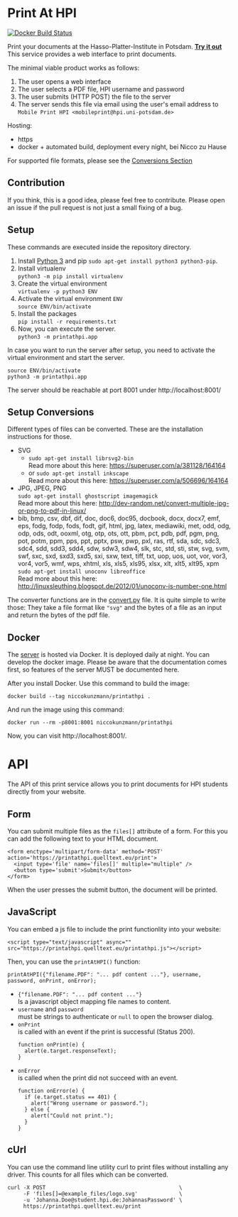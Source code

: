 # Print At HPI

[![Docker Build Status](https://img.shields.io/docker/build/niccokunzmann/printathpi.svg)](https://hub.docker.com/r/niccokunzmann/printathpi/builds/)

Print your documents at the Hasso-Platter-Institute in Potsdam. [**Try it out**][server]
This service provides a web interface to print documents.

The minimal viable product works as follows:

1. The user opens a web interface
2. The user selects a PDF file, HPI username and password
3. The user submits (HTTP POST) the file to the server
4. The server sends this file via email using the user's email address to `Mobile Print HPI <mobileprint@hpi.uni-potsdam.de>`

Hosting:
- https
- docker + automated build, deployment every night, bei Nicco zu Hause

For supported file formats, please see the [Conversions Section][conversions]

Contribution
------------

If you think, this is a good idea, please feel free to contribute.
Please open an issue if the pull request is not just a small fixing of a bug.

Setup
-----

These commands are executed inside the repository directory.

1. Install [Python 3][py] and pip
   `sudo apt-get install python3 python3-pip`.
2. Install virtualenv  
   `python3 -m pip install virtualenv`
3. Create the virtual environment  
   `virtualenv -p python3 ENV`
4. Activate the virtual environment `ENV`  
   `source ENV/bin/activate`
5. Install the packages  
   `pip install -r requirements.txt`
6. Now, you can execute the server.  
   `python3 -m printathpi.app`

In case you want to run the server after setup,
you need to activate the virtual environment and start the server.

```
source ENV/bin/activate
python3 -m printathpi.app
```

The server should be reachable at port 8001 under http://localhost:8001/

Setup Conversions
-----------------
[conversions]: #setup-conversions

Different types of files can be converted.
These are the installation instructions for those.

- SVG  
  - `sudo apt-get install librsvg2-bin`  
      Read more about this here: https://superuser.com/a/381128/164164
  - or `sudo apt-get install inkscape`  
      Read more about this here: https://superuser.com/a/506696/164164
- JPG, JPEG, PNG  
  `sudo apt-get install ghostscript imagemagick`  
  Read more about this here: http://dev-random.net/convert-multiple-jpg-or-png-to-pdf-in-linux/
- bib, bmp, csv, dbf, dif, doc, doc6, doc95, docbook, docx, docx7, emf, eps, fodg, fodp, fods, fodt, gif, html, jpg, latex, mediawiki, met, odd, odg, odp, ods, odt, ooxml, otg, otp, ots, ott, pbm, pct, pdb, pdf, pgm, png, pot, potm, ppm, pps, ppt, pptx, psw, pwp, pxl, ras, rtf, sda, sdc, sdc3, sdc4, sdd, sdd3, sdd4, sdw, sdw3, sdw4, slk, stc, std, sti, stw, svg, svm, swf, sxc, sxd, sxd3, sxd5, sxi, sxw, text, tiff, txt, uop, uos, uot, vor, vor3, vor4, vor5, wmf, wps, xhtml, xls, xls5, xls95, xlsx, xlt, xlt5, xlt95, xpm  
  `sudo apt-get install unoconv libreoffice`  
  Read more about this here: http://linuxsleuthing.blogspot.de/2012/01/unoconv-is-number-one.html

The converter functions are in the [convert.py][convert] file.
It is quite simple to write those: They take a file format like `"svg"` and the bytes of a
file as an input and return the bytes of the pdf file.

Docker
------

The [server][server] is hosted via Docker.
It is deployed daily at night.
You can develop the docker image.
Please be aware that the documentation comes first, so features
of the server MUST be documented here.

After you install Docker.
Use this command to build the image:

```
docker build --tag niccokunzmann/printathpi .
```

And run the image using this command:

```
docker run --rm -p8001:8001 niccokunzmann/printathpi
```

Now, you can visit http://localhost:8001/.

API
===

The API of this print service allows you to print documents for HPI students directly from
your website.

Form
----

You can submit multiple files as the `files[]` attribute of a form.
For this you can add the following text to your HTML document.

    <form enctype='multipart/form-data' method='POST' action='https://printathpi.quelltext.eu/print'> 
      <input type='file' name='files[]' multiple="multiple" />
      <button type='submit'>Submit</button>
    </form>
    
When the user presses the submit button, the document will be printed.

JavaScript
----------

You can embed a js file to include the print functionlity into your website:

    <script type="text/javascript" async="" src="https://printathpi.quelltext.eu/printathpi.js"></script>

Then, you can use the `printAtHPI()` function:

    printAtHPI({"filename.PDF": "... pdf content ..."}, username, password, onPrint, onError);

- `{"filename.PDF": "... pdf content ..."}`  
  Is a javascript object mapping file names to content.
- `username` and `password`  
  must be strings to authenticate or `null` to open the browser dialog.
- `onPrint`  
  is called with an event if the print is successful (Status 200).
  ```
  function onPrint(e) {
    alert(e.target.responseText);
  }
  ```
- `onError`  
  is called when the print did not succeed with an event.
  ```
  function onError(e) {
    if (e.target.status == 401) {
      alert("Wrong username or password.");
    } else {
      alert("Could not print.");
    }
  }
  ```

cUrl
----

You can use the command line utility curl to print files without installing any driver.
This counts for all files which can be converted.

```
curl -X POST                                          \
     -F 'files[]=@example_files/logo.svg'             \
     -u 'Johanna.Doe@student.hpi.de:JohannasPassword' \
     https://printathpi.quelltext.eu/print
```




[py]: https://www.python.org/
[server]: https://printathpi.quelltext.eu
[convert]: https://github.com/niccokunzmann/printathpi/blob/master/printathpi/convert.py


